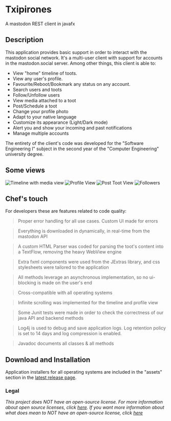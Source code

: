 # Txipirones
A mastodon REST client in javafx

## Description
This application provides basic support in order to interact with the mastodon social network. It's a multi-user client with support for accounts in the mastodon.social server. Among other things, this client is able to:
- View "home" timeline of toots.
- View any user's profile.
- Favourite/Reboot/Bookmark any status on any account.
- Search users and toots
- Follow/Unfollow users
- View media attached to a toot
- Post/Schedule a toot
- Change your profile photo
- Adapt to your native language
- Customize its appearance (Light/Dark mode)
- Alert you and show your incoming and past notifications
- Manage multiple accounts

The entirety of the client's code was developed for the "Software Engineering I" subject in the second year of the "Computer Engineering" university degree.
## Some views
![Timeline with media view](https://i.imgur.com/DEaF0jG.png)
![Profile View](https://i.imgur.com/0l628SX.png)
![Post Toot View](https://i.imgur.com/WrwaaUI.png)
![Followers](https://i.imgur.com/w2XRBwn.png)

## Chef's touch
For developers these are features related to code quality:

> Proper error handling for all use cases. Custom UI made for errors

> Everything is downloaded in dynamically, in real-time from the mastodon API

> A custom HTML Parser was coded for parsing the toot's content into a TextFlow, removing the heavy WebView engine

> Extra fxml components were used from the JExtras library, and css stylesheets were tailored to the application 

> All methods leverage an asynchronous implementation, so no ui-blocking is made on the user's end

> Cross-compatible with all operating systems

> Infinite scrolling was implemented for the timeline and profile view

> Some Junit tests were made in order to check the correctness of our java API and backend methods

> Log4j is used to debug and save application logs. Log retention policy is set to 14 days and log compression is enabled.

> Javadoc documents all classes & all methods


## Download and Installation
Application installers for all operating systems are included in the "assets" section in the [latest release page](https://github.com/UPV-EHU-Bilbao/txipirones-mastodonFX/releases/latest).

### Legal
*This project does NOT have an open-source license. For more information about open source licenses, click [here](https://opensource.org/faq). If you want more information about what does mean to NOT have an open-source license, click [here](https://choosealicense.com/no-permission/)*

